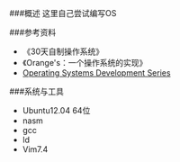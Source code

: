 ###概述
这里自己尝试编写OS

###参考资料
+ 《30天自制操作系统》
+ 《Orange's：一个操作系统的实现》
+ [Operating Systems Development Series](http://www.brokenthorn.com/Resources/OSDevIndex.html)

###系统与工具
+ Ubuntu12.04 64位
+ nasm
+ gcc
+ ld
+ Vim7.4

